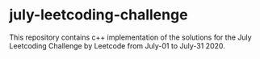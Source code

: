 # july-leetcoding-challenge
This repository contains c++ implementation of the solutions for the July Leetcoding Challenge by Leetcode from July-01 to July-31 2020.
